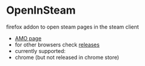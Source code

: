 # OpenInSteam
firefox addon to open steam pages in the steam client

- [AMO page](https://addons.mozilla.org/firefox/addon/open-in-steam-sx2/)
- for other browsers check [releases](https://github.com/shinrax2/OpenInSteam/releases)
- currently supported:
- chrome (but not released in chrome store)

